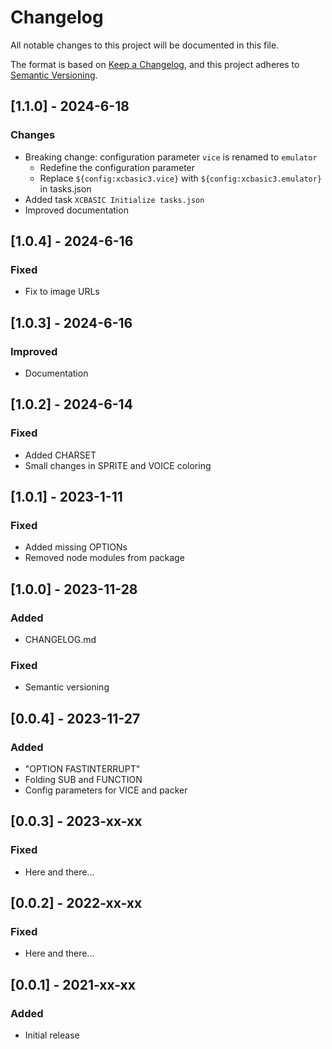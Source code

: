 # Changelog

All notable changes to this project will be documented in this file.

The format is based on [Keep a Changelog](https://keepachangelog.com/en/1.0.0/),
and this project adheres to [Semantic Versioning](https://semver.org/spec/v2.0.0.html).

## [1.1.0] - 2024-6-18

### Changes

- Breaking change: configuration parameter `vice` is renamed to `emulator`
  - Redefine the configuration parameter
  - Replace `${config:xcbasic3.vice}` with `${config:xcbasic3.emulator}` in tasks.json
- Added task `XCBASIC Initialize tasks.json`
- Improved documentation

## [1.0.4] - 2024-6-16

### Fixed

- Fix to image URLs

## [1.0.3] - 2024-6-16

### Improved

- Documentation

## [1.0.2] - 2024-6-14

### Fixed

- Added CHARSET
- Small changes in SPRITE and VOICE coloring

## [1.0.1] - 2023-1-11

### Fixed

- Added missing OPTIONs
- Removed node modules from package

## [1.0.0] - 2023-11-28

### Added

- CHANGELOG.md

### Fixed

- Semantic versioning

## [0.0.4] - 2023-11-27

### Added

- "OPTION FASTINTERRUPT"
- Folding SUB and FUNCTION
- Config parameters for VICE and packer

## [0.0.3] - 2023-xx-xx

### Fixed

- Here and there...

## [0.0.2] - 2022-xx-xx

### Fixed

- Here and there...

## [0.0.1] - 2021-xx-xx

### Added

- Initial release
